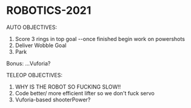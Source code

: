 # ROBOTICS-2021

AUTO OBJECTIVES:
1. Score 3 rings in top goal --once finished begin work on powershots
2. Deliver Wobble Goal
3. Park

Bonus: ...Vuforia?

TELEOP OBJECTIVES:
1. WHY IS THE ROBOT SO FUCKING SLOW!!
2. Code better/ more efficient lifter so we don't fuck servo
3. Vuforia-based shooterPower?
